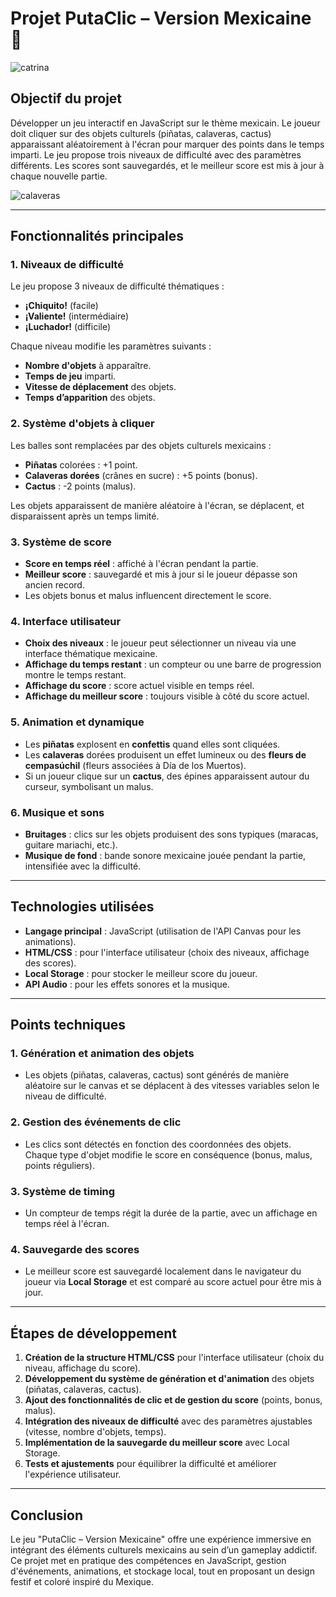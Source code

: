 # Projet PutaClic – Version Mexicaine 🎉

![catrina](https://img.freepik.com/fotos-premium/calavera-catrina-retrato-mujer-maquillaje-calavera-azucar-sobre-fondo-flores-rojas_1456-1772.jpg)

## Objectif du projet

Développer un jeu interactif en JavaScript sur le thème mexicain. Le joueur doit cliquer sur des objets culturels (piñatas, calaveras, cactus) apparaissant aléatoirement à l'écran pour marquer des points dans le temps imparti. Le jeu propose trois niveaux de difficulté avec des paramètres différents. Les scores sont sauvegardés, et le meilleur score est mis à jour à chaque nouvelle partie.

![calaveras](https://ar-mag.fr/wp-content/uploads/2019/06/AR47-caladera-mexique-2019.jpg)

---

## Fonctionnalités principales

### 1. Niveaux de difficulté

Le jeu propose 3 niveaux de difficulté thématiques :

-   **¡Chiquito!** (facile)
-   **¡Valiente!** (intermédiaire)
-   **¡Luchador!** (difficile)

Chaque niveau modifie les paramètres suivants :

-   **Nombre d'objets** à apparaître.
-   **Temps de jeu** imparti.
-   **Vitesse de déplacement** des objets.
-   **Temps d’apparition** des objets.

### 2. Système d'objets à cliquer

Les balles sont remplacées par des objets culturels mexicains :

-   **Piñatas** colorées : +1 point.
-   **Calaveras dorées** (crânes en sucre) : +5 points (bonus).
-   **Cactus** : -2 points (malus).

Les objets apparaissent de manière aléatoire à l'écran, se déplacent, et disparaissent après un temps limité.

### 3. Système de score

-   **Score en temps réel** : affiché à l'écran pendant la partie.
-   **Meilleur score** : sauvegardé et mis à jour si le joueur dépasse son ancien record.
-   Les objets bonus et malus influencent directement le score.

### 4. Interface utilisateur

-   **Choix des niveaux** : le joueur peut sélectionner un niveau via une interface thématique mexicaine.
-   **Affichage du temps restant** : un compteur ou une barre de progression montre le temps restant.
-   **Affichage du score** : score actuel visible en temps réel.
-   **Affichage du meilleur score** : toujours visible à côté du score actuel.

### 5. Animation et dynamique

-   Les **piñatas** explosent en **confettis** quand elles sont cliquées.
-   Les **calaveras** dorées produisent un effet lumineux ou des **fleurs de cempasúchil** (fleurs associées à Día de los Muertos).
-   Si un joueur clique sur un **cactus**, des épines apparaissent autour du curseur, symbolisant un malus.

### 6. Musique et sons

-   **Bruitages** : clics sur les objets produisent des sons typiques (maracas, guitare mariachi, etc.).
-   **Musique de fond** : bande sonore mexicaine jouée pendant la partie, intensifiée avec la difficulté.

---

## Technologies utilisées

-   **Langage principal** : JavaScript (utilisation de l'API Canvas pour les animations).
-   **HTML/CSS** : pour l'interface utilisateur (choix des niveaux, affichage des scores).
-   **Local Storage** : pour stocker le meilleur score du joueur.
-   **API Audio** : pour les effets sonores et la musique.

---

## Points techniques

### 1. Génération et animation des objets

-   Les objets (piñatas, calaveras, cactus) sont générés de manière aléatoire sur le canvas et se déplacent à des vitesses variables selon le niveau de difficulté.

### 2. Gestion des événements de clic

-   Les clics sont détectés en fonction des coordonnées des objets. Chaque type d'objet modifie le score en conséquence (bonus, malus, points réguliers).

### 3. Système de timing

-   Un compteur de temps régit la durée de la partie, avec un affichage en temps réel à l'écran.

### 4. Sauvegarde des scores

-   Le meilleur score est sauvegardé localement dans le navigateur du joueur via **Local Storage** et est comparé au score actuel pour être mis à jour.

---

## Étapes de développement

1. **Création de la structure HTML/CSS** pour l'interface utilisateur (choix du niveau, affichage du score).
2. **Développement du système de génération et d'animation** des objets (piñatas, calaveras, cactus).
3. **Ajout des fonctionnalités de clic et de gestion du score** (points, bonus, malus).
4. **Intégration des niveaux de difficulté** avec des paramètres ajustables (vitesse, nombre d'objets, temps).
5. **Implémentation de la sauvegarde du meilleur score** avec Local Storage.
6. **Tests et ajustements** pour équilibrer la difficulté et améliorer l'expérience utilisateur.

---

## Conclusion

Le jeu "PutaClic – Version Mexicaine" offre une expérience immersive en intégrant des éléments culturels mexicains au sein d’un gameplay addictif. Ce projet met en pratique des compétences en JavaScript, gestion d'événements, animations, et stockage local, tout en proposant un design festif et coloré inspiré du Mexique.
